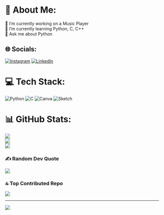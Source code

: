 # 💫 About Me:
🔭 I’m currently working on a Music Player<br>🌱 I’m currently learning Python, C, C++<br>💬 Ask me about Python


## 🌐 Socials:
[![Instagram](https://img.shields.io/badge/Instagram-%23E4405F.svg?logo=Instagram&logoColor=white)](https://instagram.com/zynssam) [![LinkedIn](https://img.shields.io/badge/LinkedIn-%230077B5.svg?logo=linkedin&logoColor=white)](https://linkedin.com/in/zynssam) 

# 💻 Tech Stack:
![Python](https://img.shields.io/badge/python-3670A0?style=for-the-badge&logo=python&logoColor=ffdd54) ![C](https://img.shields.io/badge/c-%2300599C.svg?style=for-the-badge&logo=c&logoColor=white) ![Canva](https://img.shields.io/badge/Canva-%2300C4CC.svg?style=for-the-badge&logo=Canva&logoColor=white) ![Sketch](https://img.shields.io/badge/Sketch-FFB387?style=for-the-badge&logo=sketch&logoColor=black)
# 📊 GitHub Stats:
![](https://github-readme-stats.vercel.app/api?username=zynssam&theme=tokyonight&hide_border=false&include_all_commits=true&count_private=true)<br/>
![](https://github-readme-streak-stats.herokuapp.com/?user=zynssam&theme=tokyonight&hide_border=false)<br/>
![](https://github-readme-stats.vercel.app/api/top-langs/?username=zynssam&theme=tokyonight&hide_border=false&include_all_commits=true&count_private=true&layout=compact)

### ✍ Random Dev Quote
![](https://quotes-github-readme.vercel.app/api?type=horizontal&theme=dark)

### 🔝 Top Contributed Repo
![](https://github-contributor-stats.vercel.app/api?username=zynssam&limit=5&theme=tokyonight&combine_all_yearly_contributions=true)

---
[![](https://visitcount.itsvg.in/api?id=zynssam&icon=0&color=0)](https://visitcount.itsvg.in)
